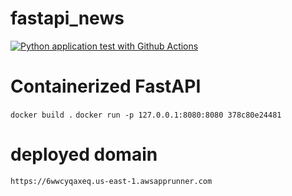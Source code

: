 # fastapi_news
[![Python application test with Github Actions](https://github.com/nogibjj/fastapi_news/actions/workflows/badge.svg)](https://github.com//fastapi_news/actions/workflows/main.yml)

# Containerized FastAPI

`docker build .`
`docker run -p 127.0.0.1:8080:8080 378c80e24481`

# deployed domain 
`https://6wwcyqaxeq.us-east-1.awsapprunner.com `
